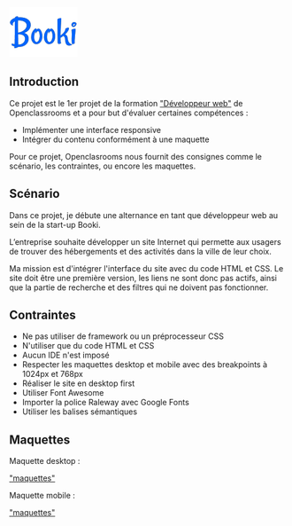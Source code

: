 ![Booki](images/Booki.png)

## Introduction

Ce projet est le 1er projet de la formation ["Développeur web"](https://openclassrooms.com/fr/paths/899-developpeur-web) de Openclassrooms et a pour but d'évaluer certaines compétences :

- Implémenter une interface responsive
- Intégrer du contenu conformément à une maquette

Pour ce projet, Openclasrooms nous fournit des consignes comme le scénario, les contraintes, ou encore les maquettes.

## Scénario

Dans ce projet, je débute une alternance en tant que développeur web au sein de la start-up Booki.

L’entreprise souhaite développer un site Internet qui permette aux usagers de trouver des hébergements et des activités dans la ville de leur choix.

Ma mission est d'intégrer l'interface du site avec du code HTML et CSS. Le site doit être une première version, les liens ne sont donc pas actifs, ainsi que la partie de recherche et des filtres qui ne doivent pas fonctionner.

## Contraintes

- Ne pas utiliser de framework ou un préprocesseur CSS
- N'utiliser que du code HTML et CSS
- Aucun IDE n'est imposé
- Respecter les maquettes desktop et mobile avec des breakpoints à 1024px et 768px
- Réaliser le site en desktop first
- Utiliser Font Awesome
- Importer la police Raleway avec Google Fonts
- Utiliser les balises sémantiques

## Maquettes

Maquette desktop :

["maquettes"](/images/maquettes/Desktop.svg)

Maquette mobile :

["maquettes"](/images/maquettes/iphone8.svg)
